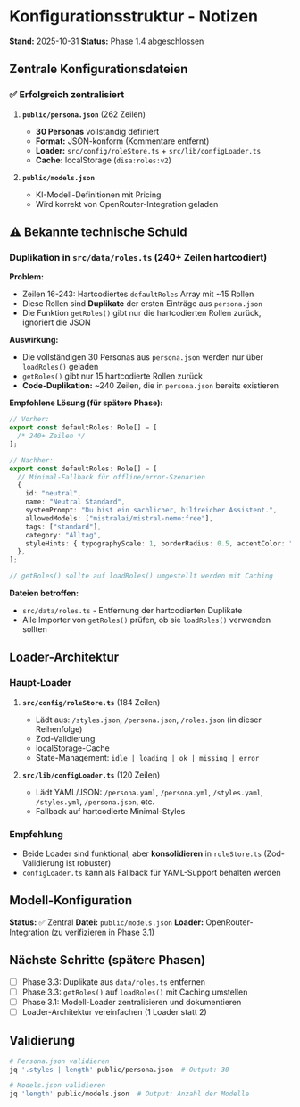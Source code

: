 # Konfigurationsstruktur - Notizen

**Stand:** 2025-10-31
**Status:** Phase 1.4 abgeschlossen

## Zentrale Konfigurationsdateien

### ✅ Erfolgreich zentralisiert

1. **`public/persona.json`** (262 Zeilen)
   - **30 Personas** vollständig definiert
   - **Format:** JSON-konform (Kommentare entfernt)
   - **Loader:** `src/config/roleStore.ts` + `src/lib/configLoader.ts`
   - **Cache:** localStorage (`disa:roles:v2`)

2. **`public/models.json`**
   - KI-Modell-Definitionen mit Pricing
   - Wird korrekt von OpenRouter-Integration geladen

## ⚠️ Bekannte technische Schuld

### Duplikation in `src/data/roles.ts` (240+ Zeilen hartcodiert)

**Problem:**

- Zeilen 16-243: Hartcodiertes `defaultRoles` Array mit ~15 Rollen
- Diese Rollen sind **Duplikate** der ersten Einträge aus `persona.json`
- Die Funktion `getRoles()` gibt nur die hartcodierten Rollen zurück, ignoriert die JSON

**Auswirkung:**

- Die vollständigen 30 Personas aus `persona.json` werden nur über `loadRoles()` geladen
- `getRoles()` gibt nur 15 hartcodierte Rollen zurück
- **Code-Duplikation:** ~240 Zeilen, die in `persona.json` bereits existieren

**Empfohlene Lösung (für spätere Phase):**

```typescript
// Vorher:
export const defaultRoles: Role[] = [
  /* 240+ Zeilen */
];

// Nachher:
export const defaultRoles: Role[] = [
  // Minimal-Fallback für offline/error-Szenarien
  {
    id: "neutral",
    name: "Neutral Standard",
    systemPrompt: "Du bist ein sachlicher, hilfreicher Assistent.",
    allowedModels: ["mistralai/mistral-nemo:free"],
    tags: ["standard"],
    category: "Alltag",
    styleHints: { typographyScale: 1, borderRadius: 0.5, accentColor: "hsl(200, 100%, 50%)" },
  },
];

// getRoles() sollte auf loadRoles() umgestellt werden mit Caching
```

**Dateien betroffen:**

- `src/data/roles.ts` - Entfernung der hartcodierten Duplikate
- Alle Importer von `getRoles()` prüfen, ob sie `loadRoles()` verwenden sollten

## Loader-Architektur

### Haupt-Loader

1. **`src/config/roleStore.ts`** (184 Zeilen)
   - Lädt aus: `/styles.json`, `/persona.json`, `/roles.json` (in dieser Reihenfolge)
   - Zod-Validierung
   - localStorage-Cache
   - State-Management: `idle | loading | ok | missing | error`

2. **`src/lib/configLoader.ts`** (120 Zeilen)
   - Lädt YAML/JSON: `/persona.yaml`, `/persona.yml`, `/styles.yaml`, `/styles.yml`, `/persona.json`, etc.
   - Fallback auf hartcodierte Minimal-Styles

### Empfehlung

- Beide Loader sind funktional, aber **konsolidieren** in `roleStore.ts` (Zod-Validierung ist robuster)
- `configLoader.ts` kann als Fallback für YAML-Support behalten werden

## Modell-Konfiguration

**Status:** ✅ Zentral
**Datei:** `public/models.json`
**Loader:** OpenRouter-Integration (zu verifizieren in Phase 3.1)

## Nächste Schritte (spätere Phasen)

- [ ] Phase 3.3: Duplikate aus `data/roles.ts` entfernen
- [ ] Phase 3.3: `getRoles()` auf `loadRoles()` mit Caching umstellen
- [ ] Phase 3.1: Modell-Loader zentralisieren und dokumentieren
- [ ] Loader-Architektur vereinfachen (1 Loader statt 2)

## Validierung

```bash
# Persona.json validieren
jq '.styles | length' public/persona.json  # Output: 30

# Models.json validieren
jq 'length' public/models.json  # Output: Anzahl der Modelle
```
